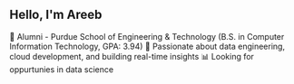 ## Hello, I'm Areeb 

🚀 Alumni - Purdue School of Engineering & Technology (B.S. in Computer Information Technology, GPA: 3.94)
🧠 Passionate about data engineering, cloud development, and building real-time insights
📊 Looking for oppurtunies in data science
